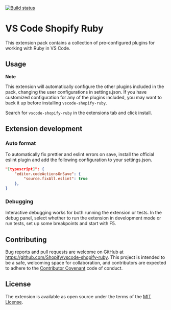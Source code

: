 [![Build status](https://badge.buildkite.com/631679622eda9238c439afbf514f6f6a138ba67f48a54c09c6.svg)](https://buildkite.com/shopify/vscode-shopify-ruby)

# VS Code Shopify Ruby

This extension pack contains a collection of pre-configured plugins for working with Ruby in VS Code.

## Usage

**Note**

This extension will automatically configure the other plugins included in the pack, changing the user configurations in settings.json. If you have customized configuration for any of the plugins included, you may want to back it up before installing `vscode-shopify-ruby`.

Search for `vscode-shopify-ruby` in the extensions tab and click install.

## Extension development

### Auto format

To automatically fix prettier and eslint errors on save, install the official eslint plugin and add the following configuration to your settings.json.

```json
"[typescript]": {
    "editor.codeActionsOnSave": {
        "source.fixAll.eslint": true
    },
}
```

### Debugging

Interactive debugging works for both running the extension or tests. In the debug panel, select whether to run the extension in development mode or run tests, set up some breakpoints and start with F5.

## Contributing

Bug reports and pull requests are welcome on GitHub at https://github.com/Shopify/vscode-shopify-ruby.
This project is intended to be a safe, welcoming space for collaboration, and contributors
are expected to adhere to the
[Contributor Covenant](https://github.com/Shopify/vscode-shopify-ruby/blob/main/CODE_OF_CONDUCT.md)
code of conduct.

## License

The extension is available as open source under the terms of the
[MIT License](https://github.com/Shopify/vscode-shopify-ruby/blob/main/LICENSE.txt).

